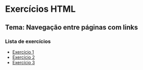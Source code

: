 # Exercícios HTML

## Tema: Navegação entre páginas com links

### Lista de exercícios

- [Exercício 1](./pages/exercicio01.html)
- [Exercício 2](./pages/exercicio02.html)
- [Exercício 3](pages/exercicio03.html)

